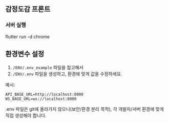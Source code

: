 ## 감정도감 프론트

### 서버 실행
flutter run -d chrome

## 환경변수 설정

1. `/ENV/.env_example` 파일을 참고해서
2. `/ENV/.env` 파일을 생성하고, 환경에 맞게 값을 수정하세요.

예시:
```
API_BASE_URL=http://localhost:8000
WS_BASE_URL=ws://localhost:8000
```

.env 파일은 git에 올라가지 않으니(보안/환경 분리 목적),
각 개발자/서버 환경에 맞게 직접 생성해야 합니다.